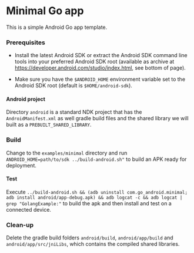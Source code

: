 Minimal Go app
==============

This is a simple Android Go app template.

### Prerequisites

* Install the latest Android SDK or extract the Android SDK command line tools into your preferred Android SDK root (available as archive at https://developer.android.com/studio/index.html, see bottom of page).

* Make sure you have the `$ANDROID_HOME` environment variable set to the Android SDK root (default is `$HOME/android-sdk`).

#### Android project

Directory `android` is a standard NDK project that has the `AndroidManifest.xml`
as well gradle build files and the shared library we will built as a `PREBUILT_SHARED_LIBRARY`.

### Build

Change to the `examples/minimal` directory and run
`ANDROID_HOME=path/to/sdk ../build-android.sh"`
to build an APK ready for deployment.

#### Test

Execute `../build-android.sh && (adb uninstall com.go_android.minimal; adb install android/app-debug.apk) && adb logcat -c && adb logcat | grep "GolangExample:"` to build the apk and then install and test on a connected device.

### Clean-up

Delete the gradle build folders `android/build`, `android/app/build` and `android/app/src/jniLibs`, which contains the compiled shared libraries.
